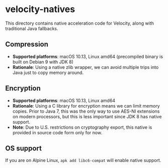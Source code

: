 # velocity-natives

This directory contains native acceleration code for Velocity, along with
traditional Java fallbacks.

## Compression

* **Supported platforms**: macOS 10.13, Linux amd64 (precompiled binary is built on Debian 9 with JDK 8)
* **Rationale**: Using a native zlib wrapper, we can avoid multiple trips into Java just to copy memory around.

## Encryption

* **Supported platforms**: macOS 10.13, Linux amd64
* **Rationale**: Using a C library for encryption means we can limit memory copies. Prior to Java 7, this was the only
  way to use AES-NI extensions on modern processors, but this is less important since JDK 8 has native support.
* **Note**: Due to U.S. restrictions on cryptography export, this native is provided in source code form only for now.

## OS support

If you are on Alpine Linux, `apk add libc6-compat` will enable native support.